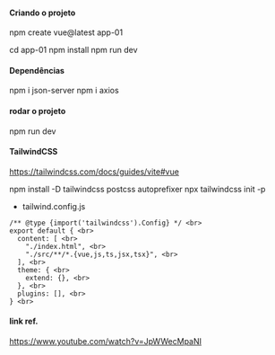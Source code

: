 #### Criando o projeto
npm create vue@latest app-01

cd app-01
npm install
npm run dev

#### Dependências
npm i json-server
npm i axios

#### rodar o projeto
npm run dev

#### TailwindCSS
https://tailwindcss.com/docs/guides/vite#vue

npm install -D tailwindcss postcss autoprefixer
npx tailwindcss init -p

* tailwind.config.js
```
/** @type {import('tailwindcss').Config} */ <br>
export default { <br>
  content: [ <br>
    "./index.html", <br>
    "./src/**/*.{vue,js,ts,jsx,tsx}", <br>
  ], <br>
  theme: { <br>
    extend: {}, <br>
  }, <br>
  plugins: [], <br>
} <br>
```

#### link ref.
https://www.youtube.com/watch?v=JpWWecMpaNI